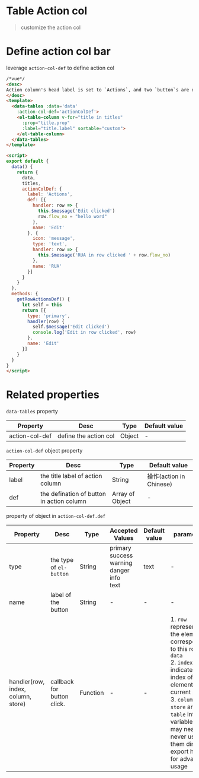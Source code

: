 # Table Action col
> customize the action col

# Define action col bar
leverage `action-col-def` to define action col


```html
/*vue*/
<desc>
Action column's head label is set to `Actions`, and two `button`s are defined for every row.
</desc>
<template>
  <data-tables :data='data'
    :action-col-def='actionColDef'>
    <el-table-column v-for="title in titles"
      :prop="title.prop"
      :label="title.label" sortable="custom">
    </el-table-column>
  </data-tables>
</template>

<script>
export default {
  data() {
    return {
      data,
      titles,
      actionColDef: {
        label: 'Actions',
        def: [{
          handler: row => {
            this.$message('Edit clicked')
            row.flow_no = "hello word"
          },
          name: 'Edit'
        }, {
          icon: 'message',
          type: 'text',
          handler: row => {
            this.$message('RUA in row clicked ' + row.flow_no)
          },
          name: 'RUA'
        }]
      }
    }
  },
  methods: {
    getRowActionsDef() {
      let self = this
      return [{
        type: 'primary',
        handler(row) {
          self.$message('Edit clicked')
          console.log('Edit in row clicked', row)
        },
        name: 'Edit'
      }]
    }
  }
}
</script>
```

# Related properties

`data-tables` property

| Property | Desc | Type | Default value |
| -- | -- | -- | -- |
| action-col-def | define the action col | Object | - |

`action-col-def` object property

| Property | Desc | Type | Default value |
| -- | -- | -- | -- |
| label | the title label of action column | String | 操作(action in Chinese) |
| def | the defination of button in action column | Array of Object | - |

property of object in `action-col-def.def`

| Property | Desc | Type | Accepted Values | Default value | parameters |
| -- | -- | -- | -- | -- | -- |
| type | the type of `el-button` | String | primary<br/>success<br/>warning<br/>danger<br/>info<br/>text | text | - |
| name | label of the button | String | - |  - | - |
| handler(row, index, column, store) | callback for button click. | Function | - | - | 1. `row` represents the element corresponded to this row in `data` <br> 2. `index` indicate the index of the element in current page <br> 3. `column` and `store` are `e-table` internal variable, you may nearly never use them directly, export here for advanced usage |
